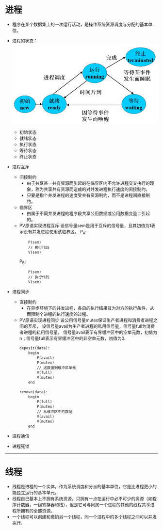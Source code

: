 # 进程
+ 程序在某个数据集上的一次运行活动，是操作系统资源调度与分配的基本单位。
+ 进程的状态：
    ![进程状态转换](./pic/进程状态转换.png)
    + 初始状态
    + 就绪状态
    + 执行状态
    + 等待状态
    + 终止状态

+ 进程互斥
    + 间接制约
        + 由于共享某一共有资源而引起的在临界区内不允许进程交叉执行的现象，称为共享共有资源而造成的对并发进程执行速度的间接制约。
        + 只要是指个并发进程的速度受共有资源制约，而不是进程间直接制约。
    + 临界区
        + 由属于不同并发进程的程序段共享公用数据或公用数据变量二引起的。
    + PV原语实现进程互斥
        设信号量sem是用于互斥的信号量，且其初值为1表示没有并发进程使用该临界区。
        P<sub>A</sub>:
        ```
            P(sem)
            // 执行代码
            V(sem)
        ```
        P<sub>B</sub>:
        ```
            P(sem)
            // 执行代码
            V(sem)
        ```

+ 进程同步
    + 直接制约
        + 在异步环境下的并发进程，各自的执行结果互为对方的执行条件，从而限制个进程的执行速度的过程。
    + PV原语实现进程同步
        设公用信号量mutex保证生产者进程和消费者进程之间的互斥，
        设信号量avail为生产者进程的私用信号量，信号量full为消费者进程的私用信号量。
        信号量avail表示有界缓冲区中的空单元数，初值为n；信号量full表示有界缓冲区中的非空单元数，初值为0.
        ```
        deposit(data):
            begin
                P(avail)
                P(mutex)
                // 送数据到缓冲区单元
                V(full)
                V(mutex)
            end

        remove(data):
            begin
                P(full)
                P(mutex)
                // 从缓冲区中的数据
                V(avail)
                V(mutex)
            end
        ```

+ 进程通信
+ 进程死锁

---

# 线程
+ 线程是进程的一个实体，作为系统调度和分派的基本单位，它是比进程更小的能独立运行的基本单元。
+ 线程自己基本上不拥有系统资源，只拥有一点在运行中必不可少的资源（如程序计数器，一组寄存器和栈），但是它可与同属一个进程的其他的线程共享进程所拥有的全部资源。
+ 一个线程可以创建和撤销另一个线程，同一个进程中的多个线程之间可以并发执行。